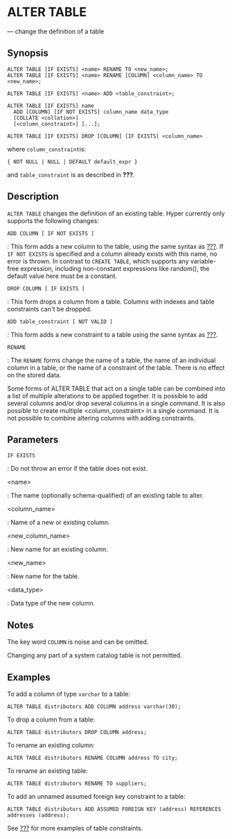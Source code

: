 # ALTER TABLE

— change the definition of a table

## Synopsis

```
ALTER TABLE [IF EXISTS] <name> RENAME TO <new_name>;
ALTER TABLE [IF EXISTS] <name> RENAME [COLUMN] <column_name> TO <new_name>;

ALTER TABLE [IF EXISTS] <name> ADD <table_constraint>;

ALTER TABLE [IF EXISTS] name
  ADD [COLUMN] [IF NOT EXISTS] column_name data_type
  [COLLATE <collation>]
  [<column_constraint>] [...];

ALTER TABLE [IF EXISTS] DROP [COLUMN] [IF EXISTS] <column_name>
```

where `column_constraint`is:

```
{ NOT NULL | NULL | DEFAULT default_expr }
```

and `table_constraint` is as described in **???**.

## Description

`ALTER TABLE` changes the definition of an existing table. Hyper
currently only supports the following changes:

`ADD COLUMN [ IF NOT EXISTS ]`

:   This form adds a new column to the table, using the same syntax as
    [???](#sql-createtable). If `IF NOT EXISTS` is specified and a
    column already exists with this name, no error is thrown. In
    contrast to `CREATE TABLE`, which supports any variable-free
    expression, including non-constant expressions like random(), the
    default value here must be a constant.

`DROP COLUMN [ IF EXISTS ]`

:   This form drops a column from a table. Columns with indexes and
    table constraints can\'t be dropped.

`ADD table_constraint [ NOT VALID ]`

:   This form adds a new constraint to a table using the same syntax as
    [???](#sql-createtable).

`RENAME`

:   The `RENAME` forms change the name of a table, the name of an
    individual column in a table, or the name of a constraint of the
    table. There is no effect on the stored data.

Some forms of ALTER TABLE that act on a single table can be combined
into a list of multiple alterations to be applied together. It is
possible to add several columns and/or drop several columns in a single
command. It is also possible to create multiple \<column_constraint\> in
a single command. It is not possible to combine altering columns with
adding constraints.

## Parameters

`IF EXISTS`

:   Do not throw an error if the table does not exist.

\<name\>

:   The name (optionally schema-qualified) of an existing table to
    alter.

\<column_name\>

:   Name of a new or existing column.

\<new_column_name\>

:   New name for an existing column.

\<new_name\>

:   New name for the table.

\<data_type\>

:   Data type of the new column.

## Notes

The key word `COLUMN` is noise and can be omitted.

Changing any part of a system catalog table is not permitted.

## Examples

To add a column of type `varchar` to a table:

    ALTER TABLE distributors ADD COLUMN address varchar(30);

To drop a column from a table:

    ALTER TABLE distributors DROP COLUMN address;

To rename an existing column:

    ALTER TABLE distributors RENAME COLUMN address TO city;

To rename an existing table:

    ALTER TABLE distributors RENAME TO suppliers;

To add an unnamed assumed foreign key constraint to a table:

    ALTER TABLE distributors ADD ASSUMED FOREIGN KEY (address) REFERENCES addresses (address);

See [???](#sql-createtable) for more examples of table constraints.